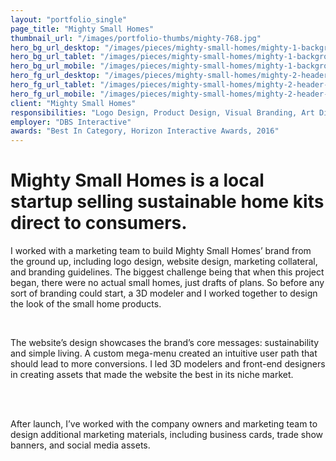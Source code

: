 ```yaml
---
layout: "portfolio_single"
page_title: "Mighty Small Homes"
thumbnail_url: "/images/portfolio-thumbs/mighty-768.jpg"
hero_bg_url_desktop: "/images/pieces/mighty-small-homes/mighty-1-background-header-image-2000.jpg"
hero_bg_url_tablet: "/images/pieces/mighty-small-homes/mighty-1-background-header-image-1100.jpg"
hero_bg_url_mobile: "/images/pieces/mighty-small-homes/mighty-1-background-header-image-1100.jpg"
hero_fg_url_desktop: "/images/pieces/mighty-small-homes/mighty-2-header-image-1100.png"
hero_fg_url_tablet: "/images/pieces/mighty-small-homes/mighty-2-header-image-1100.png"
hero_fg_url_mobile: "/images/pieces/mighty-small-homes/mighty-2-header-image-768.png"
client: "Mighty Small Homes"
responsibilities: "Logo Design, Product Design, Visual Branding, Art Direction, Web Design, Wireframes, User Paths, Style Tiles, Mockups, Social Media, Collateral"
employer: "DBS Interactive"
awards: "Best In Category, Horizon Interactive Awards, 2016"
---
```


# Mighty Small Homes is a local startup selling sustainable home kits direct to consumers.

I worked with a marketing team to build Mighty Small Homes’ brand from the ground up, including logo design, website design, marketing collateral, and branding guidelines. The biggest challenge being that when this project began, there were no actual small homes, just drafts of plans. So before any sort of branding could start, a 3D modeler and I worked together to design the look of the small home products.   

<div class="dual-image">
  <img src="/images/pieces/mighty-small-homes/mighty-3-logo-768.jpg" alt="">
  <img src="/images/pieces/mighty-small-homes/mighty-4-insta-768.jpg" alt="">
</div>
<div class="single-image">
  <img src="/images/pieces/mighty-small-homes/mighty-laptop-768.png" srcset="/images/pieces/mighty-small-homes/mighty-laptop-1100.png, /images/pieces/mighty-small-homes/mighty-laptop-1100.png 769w, /images/pieces/mighty-small-homes/mighty-laptop-768.png 1101w" alt="">
</div>

The website’s design showcases the brand’s core messages: sustainability and simple living. A custom mega-menu created an intuitive user path that should lead to more conversions. I led 3D modelers and front-end designers in creating assets that made the website the best in its niche market.

<div class="dual-4-5-image">
  <img src="/images/pieces/mighty-small-homes/mighty-ipad-1100.png" alt="">
  <img src="/images/pieces/mighty-small-homes/mighty-mobile-768.png" alt="">
</div>
<div class="dual-image">
  <img src="/images/pieces/mighty-small-homes/mighty-6-render-768.jpg" alt="">
  <img src="/images/pieces/mighty-small-homes/mighty-7-finished-render-768.jpg" alt="">
</div>
<!-- <div class="dual-image">
  <img src="/images/portfolio-thumbs/mighty-768.jpg" alt="">
  <img src="/images/portfolio-thumbs/mighty-768.jpg" alt="">
</div>
<div class="tri-image">
  <img src="/images/portfolio-thumbs/mighty-768.jpg" alt="">
  <img src="/images/portfolio-thumbs/mighty-768.jpg" alt="">
  <img src="/images/portfolio-thumbs/mighty-768.jpg" alt="">
</div>
<div class="dual-4-5-image">
  <img src="/images/portfolio-thumbs/mighty-768.jpg" alt="">
  <img src="/images/portfolio-thumbs/mighty-768.jpg" alt="">
</div> -->

After launch, I’ve worked with the company owners and marketing team to design additional marketing materials, including business cards, trade show banners, and social media assets.

<div class="dual-image">
  <img src="/images/pieces/mighty-small-homes/mighty-8-mobile-768.jpg" alt="">
  <img src="/images/pieces/mighty-small-homes/mighty-brochure-768.jpg" alt="">
</div>
